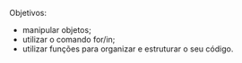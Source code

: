 

Objetivos:

- manipular objetos;
- utilizar o comando for/in;
- utilizar funções para organizar e estruturar o seu código.
